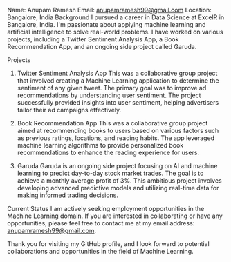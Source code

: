 Name: Anupam Ramesh
Email: anupamramesh99@gmail.com
Location: Bangalore, India
Background
I pursued a career in Data Science at ExcelR in Bangalore, India. I'm passionate about applying machine learning and artificial intelligence to solve real-world problems. I have worked on various projects, including a Twitter Sentiment Analysis App, a Book Recommendation App, and an ongoing side project called Garuda.

Projects
1. Twitter Sentiment Analysis App
This was a collaborative group project that involved creating a Machine Learning application to determine the sentiment of any given tweet. The primary goal was to improve ad recommendations by understanding user sentiment. The project successfully provided insights into user sentiment, helping advertisers tailor their ad campaigns effectively.

2. Book Recommendation App
This was a collaborative group project aimed at recommending books to users based on various factors such as previous ratings, locations, and reading habits. The app leveraged machine learning algorithms to provide personalized book recommendations to enhance the reading experience for users.

3. Garuda
Garuda is an ongoing side project focusing on AI and machine learning to predict day-to-day stock market trades. The goal is to achieve a monthly average profit of 3%. This ambitious project involves developing advanced predictive models and utilizing real-time data for making informed trading decisions.

Current Status
I am actively seeking employment opportunities in the Machine Learning domain. If you are interested in collaborating or have any opportunities, please feel free to contact me at my email address: anupamramesh99@gmail.com.

Thank you for visiting my GitHub profile, and I look forward to potential collaborations and opportunities in the field of Machine Learning.
